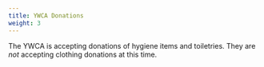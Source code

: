 ```yaml
---
title: YWCA Donations
weight: 3
---
```


The YWCA is accepting donations of hygiene items and toiletries. They are *not* accepting clothing donations at this time.